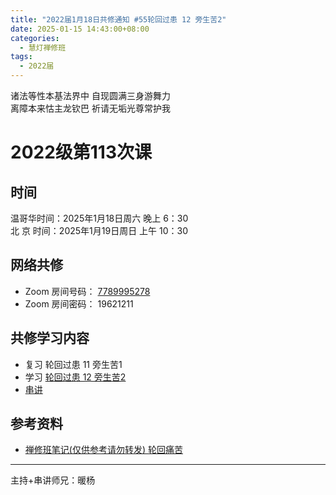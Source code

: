 ```yaml
---
title: "2022届1月18日共修通知 #55轮回过患 12 旁生苦2"
date: 2025-01-15 14:43:00+08:00
categories:
  - 慧灯禅修班
tags:
  - 2022届
---
```

诸法等性本基法界中 自现圆满三身游舞力\
离障本来怙主龙钦巴 祈请无垢光尊常护我

# 2022级第113次课

## 时间

温哥华时间：2025年1月18日周六 晚上 6：30\
北  京 时间：2025年1月19日周日 上午 10：30

## 网络共修

* Zoom 房间号码： [7789995278](https://us02web.zoom.us/j/7789995278?pwd=VjZmbWJFY2k2K0E5RVB2cTNIQmhqUT09)
* Zoom 房间密码： 19621211

## 共修学习内容
* 复习 轮回过患 11 旁生苦1
* 学习 [轮回过患 12 旁生苦2](https://huidengchanxiu.net/4jx/3lh/12)
* [串讲](https://box.hdcxb.net/%E5%85%B6%E4%BB%96%E8%B5%84%E6%96%99/f/2022%E5%B1%8A)


## 参考资料

* [禅修班笔记(仅供参考请勿转发) 轮回痛苦](https://bj.cxb123.cc/3lh/)
- - -


主持+串讲师兄：暖杨
